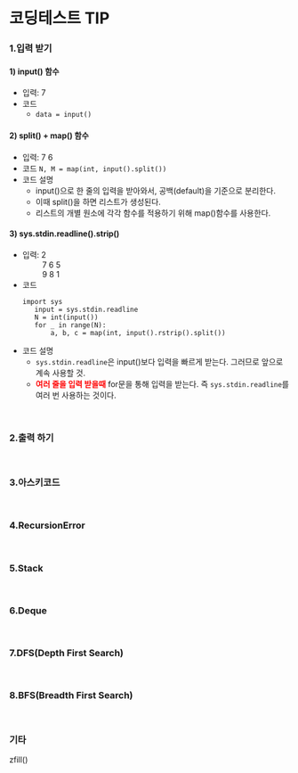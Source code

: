# 코딩테스트 TIP  


### 1.입력 받기
#### 1) input() 함수
- 입력: 7
- 코드
  - ```data = input()```

#### 2) split() + map() 함수
- 입력: 7 6
- 코드
  ```N, M = map(int, input().split())```
- 코드 설명
  - input()으로 한 줄의 입력을 받아와서, 공백(default)을 기준으로 분리한다.
  - 이때 split()을 하면 리스트가 생성된다.
  - 리스트의 개별 원소에 각각 함수를 적용하기 위해 map()함수를 사용한다.
 
#### 3) sys.stdin.readline().strip()
- 입력: 2 </br>
&nbsp;&nbsp;&nbsp;&nbsp;&nbsp;&nbsp;&nbsp;&nbsp; 7 6 5 </br>
&nbsp;&nbsp;&nbsp;&nbsp;&nbsp;&nbsp;&nbsp;&nbsp; 9 8 1
- 코드
    ```
    import sys
       input = sys.stdin.readline
       N = int(input())
       for _ in range(N):
           a, b, c = map(int, input().rstrip().split())
    ```
- 코드 설명
  - ```sys.stdin.readline```은 input()보다 입력을 빠르게 받는다. 그러므로 앞으로 계속 사용할 것.
  - <span style="color:red">**여러 줄을 입력 받을때**</span> for문을 통해 입력을 받는다. 즉 ```sys.stdin.readline```를 여러 번 사용하는 것이다.

</br>

### 2.출력 하기

</br>

### 3.아스키코드

</br>

### 4.RecursionError

</br>

### 5.Stack

</br>

### 6.Deque

</br>

### 7.DFS(Depth First Search)

</br>

### 8.BFS(Breadth First Search)

</br>

### 기타
zfill()

